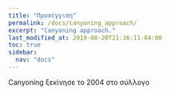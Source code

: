 ```yaml
---
title: "Προσέγγιση"
permalink: /docs/canyoning_approach/
excerpt: "Canyoning approach."
last_modified_at: 2019-08-20T21:36:11-04:00
toc: true
sidebar: 
  nav: "docs"
---
```


Canyoning ξεκίνησε το 2004 στο σύλλογο